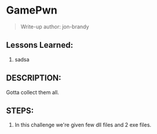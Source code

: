 # GamePwn
> Write-up author: jon-brandy

## Lessons Learned:
1. sadsa

## DESCRIPTION:
Gotta collect them all.

## STEPS:
1. In this challenge we're given few dll files and 2 exe files.

